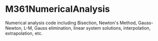 # M361NumericalAnalysis

Numerical analysis code including Bisection, Newton's Method, Gauss-Newton, L-M, Gauss elimination, linear system solutions, interpolation, extrapolation, etc.
